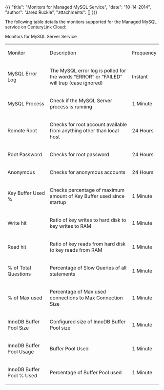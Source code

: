 {{{
  "title": "Monitors for Managed MySQL Service",
  "date": "10-14-2014",
  "author": "Jared Ruckle",
  "attachments": []
}}}

<p>The following table details the monitors supported for the Managed MySQL service on CenturyLink Cloud:</p>
Monitors for MySQL Server Service
<table>
  <tbody>
    <tr>
      <td>
        <p>Monitor</p>
      </td>
      <td>
        <p>Description</p>
      </td>
      <td>
        <p>Frequency</p>
      </td>
    </tr>
    <tr>
      <td>
        <p>MySQL Error Log</p>
      </td>
      <td>
        <p>The MySQL error log is polled for the words “ERROR” or “FAILED” will trap (case ignored)</p>
      </td>
      <td>
        <p>Instant</p>
      </td>
    </tr>
    <tr>
      <td>
        <p>MySQL Process</p>
      </td>
      <td>
        <p>Check if the MySQL Server process is running</p>
      </td>
      <td>
        <p>1 Minute</p>
      </td>
    </tr>
    <tr>
      <td>
        <p>Remote Root</p>
      </td>
      <td>
        <p>Checks for root account available from anything other than local host</p>
      </td>
      <td>
        <p>24 Hours</p>
      </td>
    </tr>
    <tr>
      <td>
        <p>Root Password</p>
      </td>
      <td>
        <p>Checks for root password</p>
      </td>
      <td>
        <p>24 Hours</p>
      </td>
    </tr>
    <tr>
      <td>
        <p>Anonymous</p>
      </td>
      <td>
        <p>Checks for anonymous accounts</p>
      </td>
      <td>
        <p>24 Hours</p>
      </td>
    </tr>
    <tr>
      <td>
        <p>Key Buffer Used %</p>
      </td>
      <td>
        <p>Checks percentage of maximum amount of Key Buffer used since startup</p>
      </td>
      <td>
        <p>1 Minute</p>
      </td>
    </tr>
    <tr>
      <td>
        <p>Write hit</p>
      </td>
      <td>
        <p>Ratio of key writes to hard disk to key writes to RAM</p>
      </td>
      <td>
        <p>1 Minute</p>
      </td>
    </tr>
    <tr>
      <td>
        <p>Read hit</p>
      </td>
      <td>
        <p>Ratio of key reads from hard disk to key reads from RAM</p>
      </td>
      <td>
        <p>1 Minute</p>
      </td>
    </tr>
    <tr>
      <td>
        <p>% of Total Questions</p>
      </td>
      <td>
        <p>Percentage of Slow Queries of all statements</p>
      </td>
      <td>
        <p>1 Minute</p>
      </td>
    </tr>
    <tr>
      <td>
        <p>% of Max used</p>
      </td>
      <td>
        <p>Percentage of Max used connections to Max Connection Size</p>
      </td>
      <td>
        <p>1 Minute</p>
      </td>
    </tr>
    <tr>
      <td>
        <p>InnoDB Buffer Pool Size</p>
      </td>
      <td>
        <p>Configured size of InnoDB Buffer Pool size</p>
      </td>
      <td>
        <p>1 Minute</p>
      </td>
    </tr>
    <tr>
      <td>
        <p>InnoDB Buffer Pool Usage</p>
      </td>
      <td>
        <p>Buffer Pool Used</p>
      </td>
      <td>
        <p>1 Minute</p>
      </td>
    </tr>
    <tr>
      <td>
        <p>InnoDB Buffer Pool % Used</p>
      </td>
      <td>
        <p>Percentage of Buffer Pool used</p>
      </td>
      <td>
        <p>1 Minute</p>
      </td>
    </tr>
  </tbody>
</table>